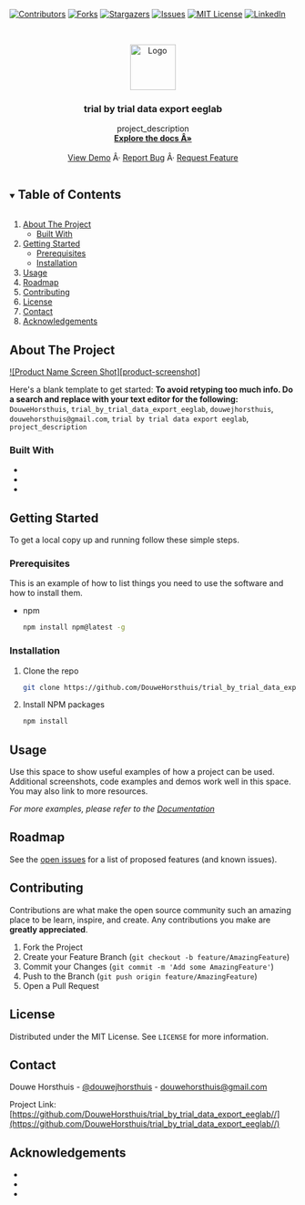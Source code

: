 [![Contributors][contributors-shield]][contributors-url]
[![Forks][forks-shield]][forks-url]
[![Stargazers][stars-shield]][stars-url]
[![Issues][issues-shield]][issues-url]
[![MIT License][license-shield]][license-url]
[![LinkedIn][linkedin-shield]][linkedin-url]



<!-- PROJECT LOGO -->
<br />
<p align="center">
  <a href="https://github.com/DouweHorsthuis/trial_by_trial_data_export_eeglab//">
    <img src="images/logo.jpeg" alt="Logo" width="80" height="80">
  </a>

  <h3 align="center">trial by trial data export eeglab</h3>

  <p align="center">
    project_description
    <br />
    <a href="https://github.com/DouweHorsthuis/trial_by_trial_data_export_eeglab//"><strong>Explore the docs Â»</strong></a>
    <br />
    <br />
    <a href="https://github.com/DouweHorsthuis/trial_by_trial_data_export_eeglab//">View Demo</a>
    Â·
    <a href="https://github.com/DouweHorsthuis/trial_by_trial_data_export_eeglab///issues">Report Bug</a>
    Â·
    <a href="https://github.com/DouweHorsthuis/trial_by_trial_data_export_eeglab///issues">Request Feature</a>
  </p>
</p>



<!-- TABLE OF CONTENTS -->
<details open="open">
  <summary><h2 style="display: inline-block">Table of Contents</h2></summary>
  <ol>
    <li>
      <a href="#about-the-project">About The Project</a>
      <ul>
        <li><a href="#built-with">Built With</a></li>
      </ul>
    </li>
    <li>
      <a href="#getting-started">Getting Started</a>
      <ul>
        <li><a href="#prerequisites">Prerequisites</a></li>
        <li><a href="#installation">Installation</a></li>
      </ul>
    </li>
    <li><a href="#usage">Usage</a></li>
    <li><a href="#roadmap">Roadmap</a></li>
    <li><a href="#contributing">Contributing</a></li>
    <li><a href="#license">License</a></li>
    <li><a href="#contact">Contact</a></li>
    <li><a href="#acknowledgements">Acknowledgements</a></li>
  </ol>
</details>



<!-- ABOUT THE PROJECT -->
## About The Project

[![Product Name Screen Shot][product-screenshot]](https://example.com)

Here's a blank template to get started:
**To avoid retyping too much info. Do a search and replace with your text editor for the following:**
`DouweHorsthuis`, `trial_by_trial_data_export_eeglab`, `douwejhorsthuis`, `douwehorsthuis@gmail.com`, `trial by trial data export eeglab`, `project_description`


### Built With

* []()
* []()
* []()



<!-- GETTING STARTED -->
## Getting Started

To get a local copy up and running follow these simple steps.

### Prerequisites

This is an example of how to list things you need to use the software and how to install them.
* npm
  ```sh
  npm install npm@latest -g
  ```

### Installation

1. Clone the repo
   ```sh
   git clone https://github.com/DouweHorsthuis/trial_by_trial_data_export_eeglab//.git
   ```
2. Install NPM packages
   ```sh
   npm install
   ```



<!-- USAGE EXAMPLES -->
## Usage

Use this space to show useful examples of how a project can be used. Additional screenshots, code examples and demos work well in this space. You may also link to more resources.

_For more examples, please refer to the [Documentation](https://example.com)_



<!-- ROADMAP -->
## Roadmap

See the [open issues](https://github.com/DouweHorsthuis/trial_by_trial_data_export_eeglab///issues) for a list of proposed features (and known issues).



<!-- CONTRIBUTING -->
## Contributing

Contributions are what make the open source community such an amazing place to be learn, inspire, and create. Any contributions you make are **greatly appreciated**.

1. Fork the Project
2. Create your Feature Branch (`git checkout -b feature/AmazingFeature`)
3. Commit your Changes (`git commit -m 'Add some AmazingFeature'`)
4. Push to the Branch (`git push origin feature/AmazingFeature`)
5. Open a Pull Request



<!-- LICENSE -->
## License

Distributed under the MIT License. See `LICENSE` for more information.



<!-- CONTACT -->
## Contact

Douwe Horsthuis - [@douwejhorsthuis](https://twitter.com/douwejhorsthuis) - douwehorsthuis@gmail.com

Project Link: [https://github.com/DouweHorsthuis/trial_by_trial_data_export_eeglab//](https://github.com/DouweHorsthuis/trial_by_trial_data_export_eeglab//)



<!-- ACKNOWLEDGEMENTS -->
## Acknowledgements

* []()
* []()
* []()





<!-- MARKDOWN LINKS & IMAGES -->
<!-- https://www.markdownguide.org/basic-syntax/#reference-style-links -->
[contributors-shield]: https://img.shields.io/github/contributors/DouweHorsthuis/repo.svg?style=for-the-badge
[contributors-url]: https://github.com/DouweHorsthuis/trial_by_trial_data_export_eeglab/graphs/contributors
[forks-shield]: https://img.shields.io/github/forks/DouweHorsthuis/repo.svg?style=for-the-badge
[forks-url]: https://github.com/DouweHorsthuis/trial_by_trial_data_export_eeglab/network/members
[stars-shield]: https://img.shields.io/github/stars/DouweHorsthuis/repo.svg?style=for-the-badge
[stars-url]: https://github.com/DouweHorsthuis/trial_by_trial_data_export_eeglab/stargazers
[issues-shield]: https://img.shields.io/github/issues/DouweHorsthuis/repo.svg?style=for-the-badge
[issues-url]: https://github.com/DouweHorsthuis/trial_by_trial_data_export_eeglab/issues
[license-shield]: https://img.shields.io/github/license/DouweHorsthuis/repo.svg?style=for-the-badge
[license-url]: https://github.com/DouweHorsthuis/trial_by_trial_data_export_eeglab/blob/master/LICENSE.txt
[linkedin-shield]: https://img.shields.io/badge/-LinkedIn-black.svg?style=for-the-badge&logo=linkedin&colorB=555
[linkedin-url]: https://www.linkedin.com/in/douwe-horsthuis-725bb9188/
